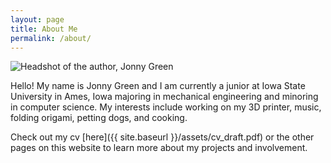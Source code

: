 ```yaml
---
layout: page
title: About Me
permalink: /about/
---
```


![Headshot of the author, Jonny Green](/assets/headshot.jpg "Check me out!" )

Hello! My name is Jonny Green and I am currently a junior at Iowa State University in Ames, Iowa majoring in mechanical engineering and minoring in computer science. My interests include working on my 3D printer, music, folding origami, petting dogs, and cooking.

Check out my cv [here]({{ site.baseurl }}/assets/cv_draft.pdf) or the other pages on this website to learn more about my projects and involvement. 
